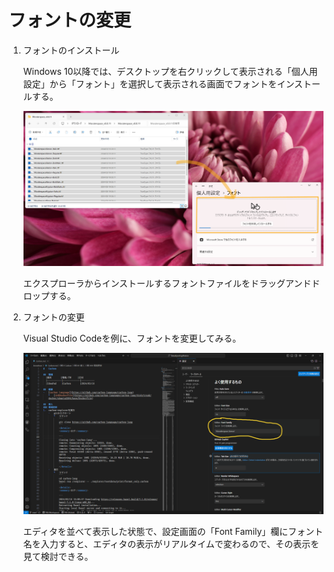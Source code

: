 # フォントの変更

1.  フォントのインストール

    Windows 10以降では、デスクトップを右クリックして表示される「個人用設定」から「フォント」を選択して表示される画面でフォントをインストールする。

    ![フォントのインストール](/images/Windows/20240319_Moralerspace.png)

    エクスプローラからインストールするフォントファイルをドラッグアンドドロップする。
  
1.  フォントの変更

    Visual Studio Codeを例に、フォントを変更してみる。

    ![フォントの設定](/images/VisualStudio/20240319_VSCode_Moralerspace.png)

    エディタを並べて表示した状態で、設定画面の「Font Family」欄にフォント名を入力すると、エディタの表示がリアルタイムで変わるので、その表示を見て検討できる。
